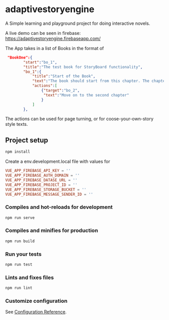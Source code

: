 # adaptivestoryengine

A Simple learning and playground project for doing interactive novels.

A live demo can be seen in firebase:
<https://adaptivestoryengine.firebaseapp.com/>

The App takes in a list of Books in the format of

```json
 "BookOne":{
        "start":"bo_1",
        "title":"The test book for StoryBoard functionality",
        "bo_1":{
            "title":"Start of the Book", 
            "text":"The book should start from this chapter. The chapter has only one action, which enables you to move to the second chapter",
            "actions":[
                {"target":"bo_2",
                 "text":"Move on to the second chapter"
                }
            ]
        },
```

The actions can be used for page turning, or for coose-your-own-story style texts.

## Project setup

```bash
npm install
```

Create a env.development.local file with values for

```conf
VUE_APP_FIREBASE_API_KEY = ''
VUE_APP_FIREBASE_AUTH_DOMAIN = ''
VUE_APP_FIREBASE_DATASE_URL = ''
VUE_APP_FIREBASE_PROJECT_ID = ''
VUE_APP_FIREBASE_STORAGE_BUCKET = ''
VUE_APP_FIREBASE_MESSAGE_SENDER_ID = ''
```

### Compiles and hot-reloads for development

```bash
npm run serve
```

### Compiles and minifies for production

```bash
npm run build
```

### Run your tests

```bash
npm run test
```

### Lints and fixes files

```bash
npm run lint
```

### Customize configuration

See [Configuration Reference](https://cli.vuejs.org/config/).
